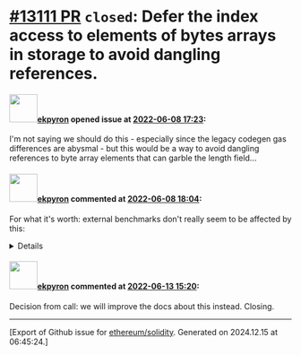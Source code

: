 # [\#13111 PR](https://github.com/ethereum/solidity/pull/13111) `closed`: Defer the index access to elements of bytes arrays in storage to avoid dangling references.

#### <img src="https://avatars.githubusercontent.com/u/1347491?v=4" width="50">[ekpyron](https://github.com/ekpyron) opened issue at [2022-06-08 17:23](https://github.com/ethereum/solidity/pull/13111):

I'm not saying we should do this - especially since the legacy codegen gas differences are abysmal - but this would be a way to avoid dangling references to byte array elements that can garble the length field...

#### <img src="https://avatars.githubusercontent.com/u/1347491?v=4" width="50">[ekpyron](https://github.com/ekpyron) commented at [2022-06-08 18:04](https://github.com/ethereum/solidity/pull/13111#issuecomment-1150229878):

For what it's worth: external benchmarks don't really seem to be affected by this:
<details>

### `ir-no-optimize`
|          project | bytecode_size | deployment_gas | method_gas |
|:----------------:|--------------:|---------------:|-----------:|
|           bleeps |               |                |            |
|            brink |               |                |            |
|           colony |          `0%` |                |            |
|        elementfi |               |                |            |
|              ens |               |                |            |
|            euler |               |                |            |
|           gnosis |               |                |            |
|  perpetual-pools |               |                |            |
|    pool-together |               |                |            |
|         prb-math |               |                |            |
|          trident |               |                |            |
|          uniswap |               |                |            |
| yield_liquidator |               |                |            |
|         zeppelin |               |                |            |

### `ir-optimize-evm+yul`
|          project | bytecode_size | deployment_gas | method_gas |
|:----------------:|--------------:|---------------:|-----------:|
|           bleeps |          `0%` |           `0%` |       `0%` |
|            brink |          `0%` |                |            |
|           colony |          `0%` |                |            |
|        elementfi |          `0%` |                |            |
|              ens |          `0%` |           `0%` |       `0%` |
|            euler |          `0%` |          `-0%` |      `+0%` |
|           gnosis |          `0%` |           `0%` |      `-0%` |
|  perpetual-pools |          `0%` |          `+0%` |      `-0%` |
|    pool-together |          `0%` |           `0%` |      `-0%` |
|         prb-math |          `0%` |          `-0%` |       `0%` |
|          trident |          `0%` |          `+0%` |      `-0%` |
|          uniswap |          `0%` |          `+0%` |      `-0%` |
| yield_liquidator |          `0%` |          `-0%` |       `0%` |
|         zeppelin |          `0%` |          `+0%` |      `+0%` |

### `ir-optimize-evm-only`
|          project | bytecode_size | deployment_gas | method_gas |
|:----------------:|--------------:|---------------:|-----------:|
|           bleeps |               |                |            |
|            brink |               |                |            |
|           colony |          `0%` |                |            |
|        elementfi |               |                |            |
|              ens |               |                |            |
|            euler |               |                |            |
|           gnosis |               |                |            |
|  perpetual-pools |               |                |            |
|    pool-together |               |                |            |
|         prb-math |               |                |            |
|          trident |               |                |            |
|          uniswap |               |                |            |
| yield_liquidator |               |                |            |
|         zeppelin |               |                |            |

### `legacy-no-optimize`
|          project |  bytecode_size | deployment_gas |     method_gas |
|:----------------:|---------------:|---------------:|---------------:|
|           bleeps |                |                |                |
|            brink |           `0%` |                |                |
|           colony |           `0%` |                |                |
|        elementfi | **`+0.17% ❌`** |                |                |
|              ens |           `0%` |                |                |
|            euler |           `0%` |          `-0%` |          `+0%` |
|           gnosis |           `0%` |           `0%` |          `-0%` |
|  perpetual-pools |           `0%` |          `-0%` | **`-0.01% ✅`** |
|    pool-together |           `0%` |          `-0%` |          `+0%` |
|         prb-math |           `0%` |           `0%` |           `0%` |
|          trident |           `0%` |           `0%` |          `+0%` |
|          uniswap |           `0%` |          `-0%` |           `0%` |
| yield_liquidator |           `0%` |           `0%` |           `0%` |
|         zeppelin |           `0%` |          `-0%` |          `-0%` |

### `legacy-optimize-evm+yul`
|          project |  bytecode_size | deployment_gas | method_gas |
|:----------------:|---------------:|---------------:|-----------:|
|           bleeps |           `0%` |           `0%` |       `0%` |
|            brink |           `0%` |                |            |
|           colony |           `0%` |                |            |
|        elementfi | **`+0.21% ❌`** |                |            |
|              ens |           `0%` |           `0%` |       `0%` |
|            euler |           `0%` |          `+0%` |      `-0%` |
|           gnosis |           `0%` |          `+0%` |      `+0%` |
|  perpetual-pools |           `0%` |          `-0%` |      `-0%` |
|    pool-together |           `0%` |          `-0%` |      `-0%` |
|         prb-math |           `0%` |          `+0%` |       `0%` |
|          trident |           `0%` |          `-0%` |      `-0%` |
|          uniswap |           `0%` |           `0%` |      `-0%` |
| yield_liquidator |           `0%` |          `-0%` |       `0%` |
|         zeppelin |           `0%` |          `-0%` |      `+0%` |

### `legacy-optimize-evm-only`
|          project |  bytecode_size | deployment_gas | method_gas |
|:----------------:|---------------:|---------------:|-----------:|
|           bleeps |                |                |            |
|            brink |           `0%` |                |            |
|           colony |           `0%` |                |            |
|        elementfi | **`+0.19% ❌`** |                |            |
|              ens |           `0%` |           `0%` |       `0%` |
|            euler |           `0%` |          `-0%` |      `+0%` |
|           gnosis |           `0%` |           `0%` |      `-0%` |
|  perpetual-pools |           `0%` |          `-0%` |      `-0%` |
|    pool-together |           `0%` |          `-0%` |      `-0%` |
|         prb-math |           `0%` |           `0%` |       `0%` |
|          trident |           `0%` |          `-0%` |      `+0%` |
|          uniswap |           `0%` |           `0%` |      `+0%` |
| yield_liquidator |           `0%` |          `+0%` |       `0%` |
|         zeppelin |           `0%` |          `-0%` |      `-0%` |


`!V` = version mismatch
`!B` = no value in the "before" version
`!A` = no value in the "after" version
`!T` = one or both values were not numeric and could not be compared
`-0` = very small negative value rounded to zero
`+0` = very small positive value rounded to zero


</details>

#### <img src="https://avatars.githubusercontent.com/u/1347491?v=4" width="50">[ekpyron](https://github.com/ekpyron) commented at [2022-06-13 15:20](https://github.com/ethereum/solidity/pull/13111#issuecomment-1154057732):

Decision from call: we will improve the docs about this instead. Closing.


-------------------------------------------------------------------------------



[Export of Github issue for [ethereum/solidity](https://github.com/ethereum/solidity). Generated on 2024.12.15 at 06:45:24.]
